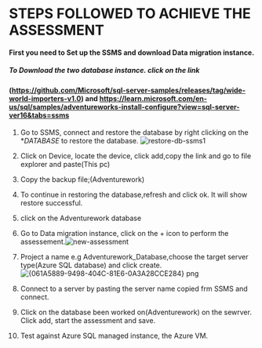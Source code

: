 # STEPS FOLLOWED TO ACHIEVE THE ASSESSMENT
#### First you need to Set up the SSMS and download Data migration instance.  
##### To Download the two database instance. click on the link 
####  (https://github.com/Microsoft/sql-server-samples/releases/tag/wide-world-importers-v1.0) and https://learn.microsoft.com/en-us/sql/samples/adventureworks-install-configure?view=sql-server-ver16&tabs=ssms
1. Go to SSMS, connect and restore the database by right clicking on the **DATABASE* to restore the database. ![restore-db-ssms1](https://github.com/kabirmohd/UNDP_RELIANCE_PROGRAM/assets/139928266/9ce3f5f7-d683-4438-99c0-8311b9ebfe9b)

2. Click on Device, locate the device, click add,copy the link and go to file explorer and paste(This pc)
3. Copy the backup file;(Adventurework)
4. To continue in restoring the database,refresh and click ok. It will show restore successful.
5. click on the Adventurework database
6. Go to Data migration instance, click on the + icon to perform the assessement.![new-assessment](https://github.com/kabirmohd/UNDP_RELIANCE_PROGRAM/assets/139928266/75e8a36d-1db7-4a06-9d17-08b14a111e22)

7. Project a name e.g Adventurework_Database,choose the target server type(Azure SQL database) and click create.![{061A5889-9498-404C-81E6-0A3A28CCE284} png](https://github.com/kabirmohd/UNDP_RELIANCE_PROGRAM/assets/139928266/6a227fcc-6188-4136-91aa-711b191085b1)

8. Connect to a server by pasting the server name copied frm SSMS and connect.
9. Click on the database been worked on(Adventurework) on the sewrver. Click add, start the assessment and save.
10. Test against Azure SQL managed instance, the Azure VM.
